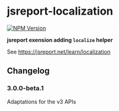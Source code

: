 # jsreport-localization
[![NPM Version](http://img.shields.io/npm/v/@jsreport/jsreport-localization.svg?style=flat-square)](https://npmjs.com/package/@jsreport/jsreport-localization)

**jsreport exension adding `localize` helper**

See https://jsreport.net/learn/localization

## Changelog

### 3.0.0-beta.1

Adaptations for the v3 APIs


